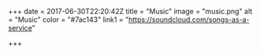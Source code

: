 +++
date = 2017-06-30T22:20:42Z
title = "Music"
image = "music.png"
alt = "Music"
color = "#7ac143"
link1 = "https://soundcloud.com/songs-as-a-service"

+++

